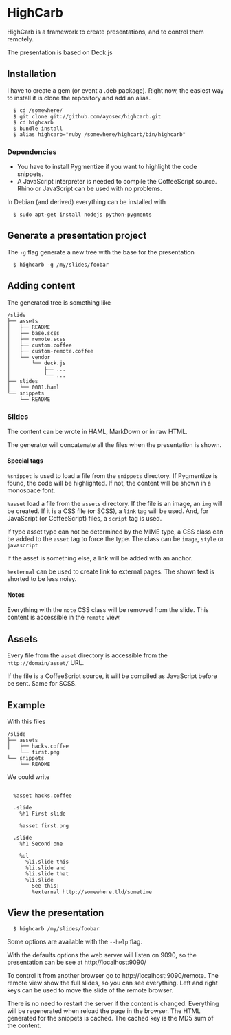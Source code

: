 # HighCarb

HighCarb is a framework to create presentations, and to control them remotely.

The presentation is based on Deck.js

## Installation

I have to create a gem (or event a .deb package). Right now, the easiest way to install it
is clone the repository and add an alias.

```
  $ cd /somewhere/
  $ git clone git://github.com/ayosec/highcarb.git
  $ cd highcarb
  $ bundle install
  $ alias highcarb="ruby /somewhere/highcarb/bin/highcarb"
```

### Dependencies

* You have to install Pygmentize if you want to highlight the code snippets.
* A JavaScript interpreter is needed to compile the CoffeeScript source. Rhino or JavaScript can be used with no problems.

In Debian (and derived) everything can be installed with

```
  $ sudo apt-get install nodejs python-pygments
```

## Generate a presentation project

The `-g` flag generate a new tree with the base for the presentation

```
  $ highcarb -g /my/slides/foobar
```

## Adding content

The generated tree is something like

```
/slide
├── assets
│   ├── README
│   ├── base.scss
│   ├── remote.scss
│   ├── custom.coffee
│   ├── custom-remote.coffee
│   └── vendor
│       └── deck.js
│           ├── ...
│           └── ...
├── slides
│   └── 0001.haml
└── snippets
    └── README
```

### Slides

The content can be wrote in HAML, MarkDown or in raw HTML.

The generator will concatenate all the files when the presentation is shown.

#### Special tags

`%snippet` is used to load a file from the `snippets` directory. If Pygmentize is found, the code will be highlighted. If not, the content will be shown in a monospace font.

`%asset` load a file from the `assets` directory. If the file is an image, an `img` will be created. If it is a CSS file (or SCSS), a `link` tag will be used. And, for JavaScript (or CoffeeScript) files, a `script` tag is used.

If type asset type can not be determined by the MIME type, a CSS class can be added to the `asset` tag to force the type. The class can be `image`, `style` or `javascript`

If the asset is something else, a link will be added with an anchor.

`%external` can be used to create link to external pages. The shown text is shorted to be less noisy.

#### Notes

Everything with the `note` CSS class will be removed from the slide. This content is accessible in the `remote` view.

## Assets

Every file from the `asset` directory is accessible from the `http://domain/asset/` URL.

If the file is a CoffeeScript source, it will be compiled as JavaScript before be sent. Same for SCSS.

## Example

With this files

```
/slide
├── assets
│   ├── hacks.coffee
    └── first.png
└── snippets
    └── README
```

We could write

```haml

  %asset hacks.coffee

  .slide
    %h1 First slide
    
    %asset first.png

  .slide
    %h1 Second one

    %ul
      %li.slide this
      %li.slide and
      %li.slide that
      %li.slide
        See this:
        %external http://somewhere.tld/sometime
```

## View the presentation


```
  $ highcarb /my/slides/foobar
```

Some options are available with the `--help` flag.

With the defaults options the web server will listen on 9090, so the presentation can
be see at http://localhost:9090/

To control it from another browser go to http://localhost:9090/remote. The remote view
show the full slides, so you can see everything. Left and right keys can be used to move
the slide of the remote browser.

There is no need to restart the server if the content is changed. Everything will be regenerated
when reload the page in the browser. The HTML generated for the snippets is cached. The cached key
is the MD5 sum of the content.
